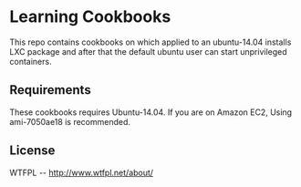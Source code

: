 Learning Cookbooks
==================
This repo contains cookbooks on which applied to an ubuntu-14.04 installs LXC package and 
after that the default ubuntu user can start unprivileged containers.


Requirements
------------
These cookbooks requires Ubuntu-14.04. If you are on Amazon EC2, Using ami-7050ae18 is recommended.


License
-------
WTFPL -- http://www.wtfpl.net/about/
